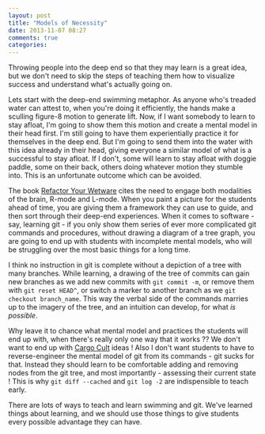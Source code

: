 ```yaml
---
layout: post
title: "Models of Necessity"
date: 2013-11-07 08:27
comments: true
categories: 
---
```


Throwing people into the deep end so that they may learn is a great idea, but we don't need to skip the steps of teaching them how to visualize success and understand what's actually going on.

Lets start with the deep-end swimming metaphor. As anyone who's treaded water can attest to, when you're doing it efficiently, the hands make a sculling figure-8 motion to generate lift. Now, if I want somebody to learn to stay afloat, I'm going to show them this motion and create a mental model in their head first. I'm still going to have them experientially practice it for themselves in the deep end. But I'm going to send them into the water with this idea already in their head, giving everyone a similar model of what is a successful to stay afloat. If I don't, some will learn to stay afloat with doggie paddle, some on their back, others doing whatever motion they stumble into. This is an unfortunate outcome which can be avoided.

The book [Refactor Your Wetware](http://pragprog.com/book/ahptl/pragmatic-thinking-and-learning) cites the need to engage both modalities of the brain, R-mode and L-mode. When you paint a picture for the students ahead of time, you are giving them a framework they can use to guide, and then sort through their deep-end experiences. When it comes to software - say, learning git - if you only show them series of ever more complicated git commands and procedures, without drawing a diagram of a tree graph, you are going to end up with students with incomplete mental models, who will be struggling over the most basic things for a long time.

I think no instruction in git is complete without a depiction of a tree with many branches. While learning, a drawing of the tree of commits can gain new branches as we add new commits with `git commit -m`, or remove them with `git reset HEAD^`, or switch a marker to another branch as we `git checkout branch_name`. This way the verbal side of the commands marries up to the imagery of the tree, and an intuition can develop, for what *is possible*. 

Why leave it to chance what mental model and practices the students will end up with, when there's really only one way that it works ?? We don't want to end up with [Cargo Cult](http://en.wikipedia.org/wiki/Cargo_cult_programming#Origin) ideas ! Also I don't want students to have to reverse-engineer the mental model of git from its commands - git sucks for that. Instead they should learn to be comfortable adding and removing nodes from the git tree, and most importantly - assessing their current state ! This is why `git diff --cached` and `git log -2` are indispensible to teach early.

There are lots of ways to teach and learn swimming and git. We've learned things about learning, and we should use those things to give students every possible advantage they can have.






















